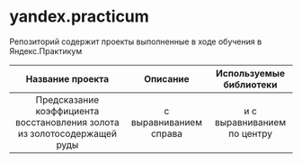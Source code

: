 # yandex.practicum
Репозиторий содержит проекты выполненные в ходе обучения в Яндекс.Практикум

| Название проекта                         | Описание                | Используемые библиотеки     |
| :---------------------------------------:| :---------------------: |:---------------------------:|
| Предсказание коэффициента восстановления золота из золотосодержащей руды          | с выравниванием справа  | и с выравниванием по центру |
